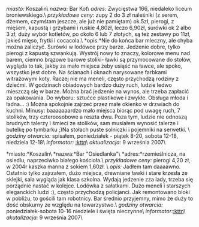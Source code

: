 *miasto:* Koszalin\\
*nazwa:* Bar Kot\\
*adres:* Zwycięstwa 166, niedaleko liceum broniewskiego.\\
*przykładowe ceny:* zupy 2 do 3 zł naleśniki (z serem, dżemem, czymśtam jeszcze, ale już nie pamiętam) ok.5zł, pierogi, z mięsem, kapustą i grzybami i ruskie 4,80zł, leczo 6,90zł, surówki ok 2 albo 3 zł, duży wybór kotletów, po około 6 lub 7 złotych, są też zestawy po 11zł, jakieś mięso, frytki i cocacola.\\
*opis:*Nie do końca bar mleczny, ale chyba można zaliczyć. Surówki w lodówce przy barze. Jedzenie dobre, tylko pierogi z kapustą szwankują. Wystrój nowy to znaczy, kolorowe menu nad barem, ciemno brązowe barowe stoliki- ławki są przymocowane do stołów, wygląda to tak, jakby za mało miejsca żeby usiąść na ławce, ale spoko, wszystko jest dobre. Na ścianach i oknach narysowane farbkami witrażowymi koty. Raczej nie ma meneli, często przychodzą rodziny z dziećmi. W godzinach obiadowych bardzo duży ruch, ludzie ledwo mieszczą się w barze. Można brać jedzenie na wynos, ale trzeba zapłacić za opakowania. Do wyboru: sztućce plastikowe i zwykłe. Obsługa młoda i ładna... :) Można spokojnie zajrzeć przez małe okienko w drzwiach do kuchni.
Minusy: baaaaaaardzo mało miejsca biorąc pod uwagę ruch, 7 stolików, trzy czteroosobowe a reszta dwu. Poza tym, ludzie nie odnoszą brudnych talerzy i śmieci ze stolików, sam musiałem wynosić talerze i butelkę po tymbarku ;)Na stołach puste solniczki i pojemniki na serwetki. \\
*godziny otwarcia:* spisałem, poniedziałek - piątek 8-20, sobota 12-18, niedziela 12-18\\
*informator:* [:kttn](/kttn)\\
*aktualizacja:* 9 września 2007\\

*miasto:*Koszalin\\
*nazwa:*Bar "Osiedlanka"\\
*adres:*rzemieślnicza, na osiedlu, naprzeciwko białego kościoła.\\
*przykładowe ceny:* pierogi 4,20 zł, w 2004r kaszka manna z sokiem 1,60zł. \\
*opis:* Jadłem tam daaaawno. Ostatnio tylko zajrzałem, dużo miejsca, drewniane ławki i stare krzesła ze sklejki, sala wygląda jak klasa szkolna. Wydają jedzenie zza lady, trzeba się porządnie nastać w kolejce. Lodówka z sałatkami. Dużo meneli i starszych eleganckich ludzi :), często przychodzą policjanci. Jak remontowano bloki w pobliżu, to gościli tam robotnicy. Bar średnio przyjemny, mimo że duży to dość obskurny ze względu na towarzystwo.\\
*godziny otwarcia:* poniedziałek-sobota 10-16 niedziele i święta nieczynne\\
*informator:*[:kttn](/kttn)\\
*akutalizacja:* 9 września 2007\\
